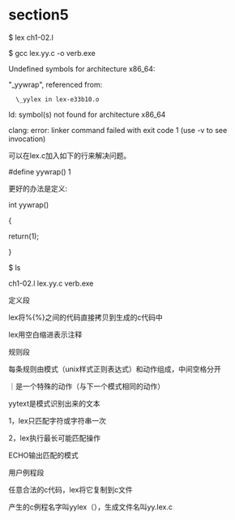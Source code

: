 # section5

$ lex ch1-02.l

$ gcc lex.yy.c -o verb.exe

Undefined symbols for architecture x86\_64:

"\_yywrap", referenced from:

```
  \_yylex in lex-e33b10.o
```

ld: symbol\(s\) not found for architecture x86\_64

clang: error: linker command failed with exit code 1 \(use -v to see invocation\)

可以在lex.c加入如下的行来解决问题。

\#define yywrap\(\)  1

更好的办法是定义:

int yywrap\(\)

{

return\(1\);

}

$ ls

ch1-02.l    lex.yy.c    verb.exe

定义段

lex将%{%}之间的代码直接拷贝到生成的c代码中

lex用空白缩进表示注释

规则段

每条规则由模式（unix样式正则表达式）和动作组成，中间空格分开

｜是一个特殊的动作（与下一个模式相同的动作）

yytext是模式识别出来的文本

1，lex只匹配字符或字符串一次

2，lex执行最长可能匹配操作

ECHO输出匹配的模式

用户例程段

任意合法的c代码，lex将它复制到c文件

产生的c例程名字叫yylex（），生成文件名叫yy.lex.c



